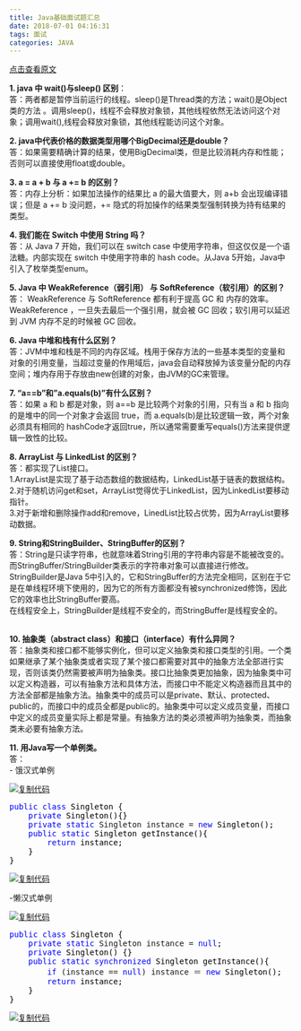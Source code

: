 ```yaml
---
title: Java基础面试题汇总
date: 2018-07-01 04:16:31
tags: 面试
categories: JAVA
---
```

[点击查看原文](https://www.cnblogs.com/bugzone/p/java_interview.html)

<div id="cnblogs_post_body" class="blogpost-body ">
    <p><strong>1. java 中 wait()与sleep() 区别</strong>：<br>答：两者都是暂停当前运行的线程。sleep()是Thread类的方法；wait()是Object类的方法 。调用sleep()，线程不会释放对象锁，其他线程依然无法访问这个对象；调用wait(),线程会释放对象锁，其他线程能访问这个对象。</p>
<p><strong>2. java中代表价格的数据类型用哪个BigDecimal还是double？</strong><br>答：如果需要精确计算的结果，使用BigDecimal类，但是比较消耗内存和性能；否则可以直接使用float或double。</p>
<p><strong>3. a = a + b 与 a += b 的区别？</strong><br>答：内存上分析：如果加法操作的结果比 a 的最大值要大，则 a+b 会出现编译错误；但是 a += b 没问题，+= 隐式的将加操作的结果类型强制转换为持有结果的类型。</p>
<p><strong>4. 我们能在 Switch 中使用 String 吗？</strong><br>答：从 Java 7 开始，我们可以在 switch case 中使用字符串，但这仅仅是一个语法糖。内部实现在 switch 中使用字符串的 hash code。从Java 5开始，Java中引入了枚举类型enum。</p>
<p><strong>5. Java 中 WeakReference（弱引用） 与 SoftReference（软引用）的区别？</strong><br>答： WeakReference 与 SoftReference 都有利于提高 GC 和 内存的效率。 WeakReference ，一旦失去最后一个强引用，就会被 GC 回收；软引用可以延迟到 JVM 内存不足的时候被 GC 回收。</p>
<p><strong>6. Java 中堆和栈有什么区别？</strong><br>答：JVM中堆和栈是不同的内存区域。栈用于保存方法的一些基本类型的变量和对象的引用变量，当超过变量的作用域后，java会自动释放掉为该变量分配的内存空间；堆内存用于存放由new创建的对象，由JVM的GC来管理。</p>
<p><strong>7. “a==b”和”a.equals(b)”有什么区别？</strong><br>答：如果 a 和 b 都是对象，则 a==b 是比较两个对象的引用，只有当 a 和 b 指向的是堆中的同一个对象才会返回 true，而 a.equals(b)是比较逻辑一致，两个对象必须具有相同的 hashCode才返回true，所以通常需要重写equals()方法来提供逻辑一致性的比较。</p>
<p><strong>8. ArrayList 与 LinkedList 的区别？</strong><br>答：都实现了List接口。<br>1.ArrayList是实现了基于动态数组的数据结构，LinkedList基于链表的数据结构。&nbsp;<br>2.对于随机访问get和set，ArrayList觉得优于LinkedList，因为LinkedList要移动指针。&nbsp;<br>3.对于新增和删除操作add和remove，LinedList比较占优势，因为ArrayList要移动数据。</p>
<p><strong>9. String和StringBuilder、StringBuffer的区别？</strong><br>答：String是只读字符串，也就意味着String引用的字符串内容是不能被改变的。<br>而StringBuffer/StringBuilder类表示的字符串对象可以直接进行修改。StringBuilder是Java 5中引入的，它和StringBuffer的方法完全相同，区别在于它是在单线程环境下使用的，因为它的所有方面都没有被synchronized修饰，因此它的效率也比StringBuffer要高。<br>在线程安全上，StringBuilder是线程不安全的，而StringBuffer是线程安全的。</p>
<p><br><strong>10. 抽象类（abstract class）和接口（interface）有什么异同？</strong><br>答：抽象类和接口都不能够实例化，但可以定义抽象类和接口类型的引用。一个类如果继承了某个抽象类或者实现了某个接口都需要对其中的抽象方法全部进行实现，否则该类仍然需要被声明为抽象类。接口比抽象类更加抽象，因为抽象类中可以定义构造器，可以有抽象方法和具体方法，而接口中不能定义构造器而且其中的方法全部都是抽象方法。抽象类中的成员可以是private、默认、protected、public的，而接口中的成员全都是public的。抽象类中可以定义成员变量，而接口中定义的成员变量实际上都是常量。有抽象方法的类必须被声明为抽象类，而抽象类未必要有抽象方法。</p>
<p><strong>11. 用Java写一个单例类。</strong><br>答：<br>- 饿汉式单例</p>
<div class="cnblogs_code"><div class="cnblogs_code_toolbar"><span class="cnblogs_code_copy"><a href="javascript:void(0);" onclick="copyCnblogsCode(this)" title="复制代码"><img src="//common.cnblogs.com/images/copycode.gif" alt="复制代码"></a></span></div>
<pre><span style="color: #0000ff;">public</span> <span style="color: #0000ff;">class</span><span style="color: #000000;"> Singleton {
&nbsp;&nbsp;&nbsp;&nbsp;</span><span style="color: #0000ff;">private</span><span style="color: #000000;"> Singleton(){}
&nbsp;&nbsp;&nbsp;&nbsp;</span><span style="color: #0000ff;">private</span> <span style="color: #0000ff;">static</span> Singleton instance = <span style="color: #0000ff;">new</span><span style="color: #000000;"> Singleton();
&nbsp;&nbsp;&nbsp;&nbsp;</span><span style="color: #0000ff;">public</span> <span style="color: #0000ff;">static</span><span style="color: #000000;"> Singleton getInstance(){
&nbsp;&nbsp;&nbsp;&nbsp;&nbsp;&nbsp;&nbsp;&nbsp;</span><span style="color: #0000ff;">return</span><span style="color: #000000;"> instance;
&nbsp;&nbsp;&nbsp;&nbsp;}
}</span></pre>
<div class="cnblogs_code_toolbar"><span class="cnblogs_code_copy"><a href="javascript:void(0);" onclick="copyCnblogsCode(this)" title="复制代码"><img src="//common.cnblogs.com/images/copycode.gif" alt="复制代码"></a></span></div></div>
<p>-懒汉式单例</p>
<div class="cnblogs_code"><div class="cnblogs_code_toolbar"><span class="cnblogs_code_copy"><a href="javascript:void(0);" onclick="copyCnblogsCode(this)" title="复制代码"><img src="//common.cnblogs.com/images/copycode.gif" alt="复制代码"></a></span></div>
<pre><span style="color: #0000ff;">public</span> <span style="color: #0000ff;">class</span><span style="color: #000000;"> Singleton {
&nbsp;&nbsp;&nbsp;&nbsp;</span><span style="color: #0000ff;">private</span> <span style="color: #0000ff;">static</span> Singleton instance = <span style="color: #0000ff;">null</span><span style="color: #000000;">;
&nbsp;&nbsp;&nbsp;&nbsp;</span><span style="color: #0000ff;">private</span><span style="color: #000000;"> Singleton() {}
&nbsp;&nbsp;&nbsp;&nbsp;</span><span style="color: #0000ff;">public</span> <span style="color: #0000ff;">static</span> <span style="color: #0000ff;">synchronized</span><span style="color: #000000;"> Singleton getInstance(){
&nbsp;&nbsp;&nbsp;&nbsp;&nbsp;&nbsp;&nbsp;&nbsp;</span><span style="color: #0000ff;">if</span> (instance == <span style="color: #0000ff;">null</span>) instance ＝ <span style="color: #0000ff;">new</span><span style="color: #000000;"> Singleton();
&nbsp;&nbsp;&nbsp;&nbsp;&nbsp;&nbsp;&nbsp;&nbsp;</span><span style="color: #0000ff;">return</span><span style="color: #000000;"> instance;
&nbsp;&nbsp;&nbsp;&nbsp;}
}</span></pre>
<div class="cnblogs_code_toolbar"><span class="cnblogs_code_copy"><a href="javascript:void(0);" onclick="copyCnblogsCode(this)" title="复制代码"><img src="//common.cnblogs.com/images/copycode.gif" alt="复制代码"></a></span></div></div>
<p>&nbsp;</p>
</div>